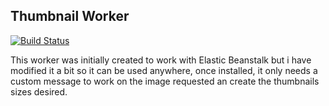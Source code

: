 ## Thumbnail Worker

[![Build Status](https://travis-ci.org/rumeau/thumbnail-worker.svg?branch=2.0-dev)](https://travis-ci.org/rumeau/thumbnail-worker)

This worker was initially created to work with Elastic Beanstalk but i have modified it a bit
so it can be used anywhere, once installed, it only needs a custom message to work on the image
requested an create the thumbnails sizes desired.